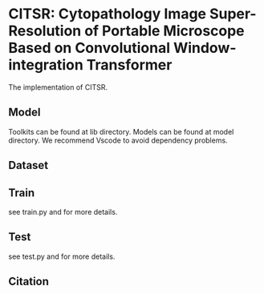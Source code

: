 # CITSR: Cytopathology Image Super-Resolution of Portable Microscope Based on Convolutional Window-integration Transformer
The implementation of CITSR.
## Model
Toolkits can be found at lib directory. 
Models can be found at model directory. 
We recommend Vscode to avoid dependency problems.
## Dataset

## Train
see train.py and for more details. 
## Test
see test.py and for more details.
## Citation
